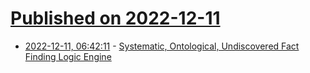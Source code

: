 # [Published on 2022-12-11](index.md)

* [2022-12-11, 06:42:11](https://news.ycombinator.com/item?id=33940736) - [Systematic, Ontological, Undiscovered Fact Finding Logic Engine](https://souffle-lang.github.io/)
